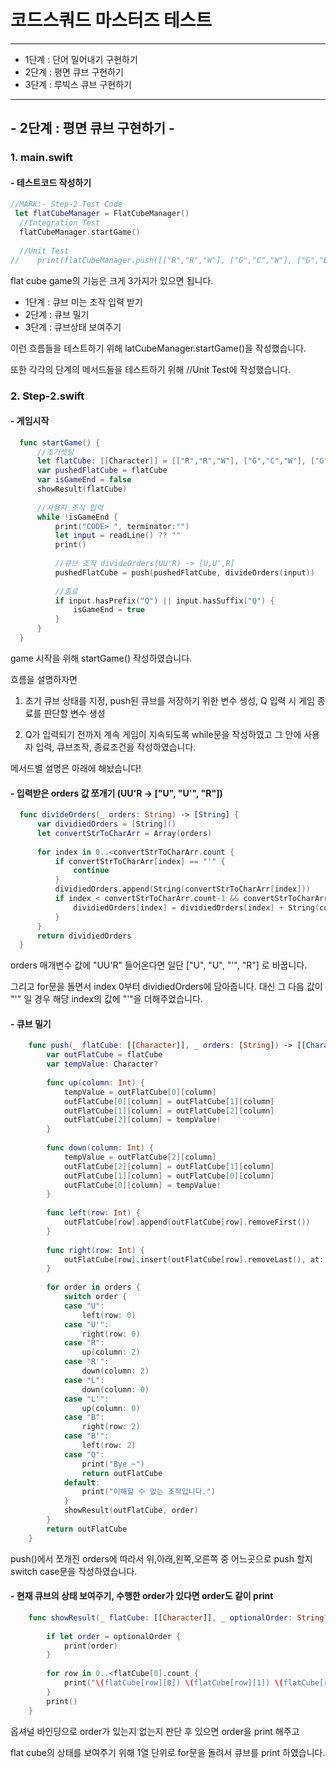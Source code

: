 # 코드스쿼드 마스터즈 테스트
---
 * 1단계 : 단어 밀어내기 구현하기
 * 2단계 : 평면 큐브 구현하기
 * 3단계 : 루빅스 큐브 구현하기
---
## - 2단계 : 평면 큐브 구현하기 -

### 1. main.swift
#### - 테스트코드 작성하기
  ```swift 
//MARK:- Step-2 Test Code
   let flatCubeManager = FlatCubeManager()
    //Integration Test
    flatCubeManager.startGame()
    
    //Unit Test
//    print(flatCubeManager.push([["R","R","W"], ["G","C","W"], ["G","B","B"]], "UUR") == [["W","R","W"], ["G","C","B"], ["G","B","R"]] ? "PASS":"FAILED")
```

flat cube game의 기능은 크게 3가지가 있으면 됩니다.

* 1단계 : 큐브 미는 조작 입력 받기
* 2단계 : 큐브 밀기
* 3단계 : 큐브상태 보여주기

이런 흐름들을 테스트하기 위해 latCubeManager.startGame()을 작성했습니다.

또한 각각의 단계의 메서드들을 테스트하기 위해 //Unit Test에 작성했습니다.


### 2. Step-2.swift
#### - 게임시작
  ```swift 
    func startGame() {
        //초기셋팅
        let flatCube: [[Character]] = [["R","R","W"], ["G","C","W"], ["G","B","B"]]
        var pushedFlatCube = flatCube
        var isGameEnd = false
        showResult(flatCube)
        
        //사용자 조작 입력
        while !isGameEnd {
            print("CODE> ", terminator:"")
            let input = readLine() ?? ""
            print()
            
            //큐브 조작 divideOrders(UU'R) -> [U,U',R]
            pushedFlatCube = push(pushedFlatCube, divideOrders(input))
            
            //종료
            if input.hasPrefix("Q") || input.hasSuffix("Q") {
                isGameEnd = true
            }
        }
    }
```
game 시작을 위해 startGame() 작성하였습니다.

흐름을 설명하자면

1. 초기 큐브 상태를 지정, push된 큐브를 저장하기 위한 변수 생성, Q 입력 시 게임 종료를 판단할 변수 생성

2. Q가 입력되기 전까지 계속 게임이 지속되도록 while문을 작성하였고 그 안에 사용자 입력, 큐브조작, 종료조건을 작성하였습니다. 

메서드별 설명은 아래에 해놨습니다!


#### - 입력받은 orders 값 쪼개기 (UU'R -> ["U", "U'", "R"])

  ```swift 
    func divideOrders(_ orders: String) -> [String] {
        var dividiedOrders = [String]()
        let convertStrToCharArr = Array(orders)
        
        for index in 0..<convertStrToCharArr.count {
            if convertStrToCharArr[index] == "'" {
                continue
            }
            dividiedOrders.append(String(convertStrToCharArr[index]))
            if index < convertStrToCharArr.count-1 && convertStrToCharArr[index+1] == "'" {
                dividiedOrders[index] = dividiedOrders[index] + String(convertStrToCharArr[index+1])
            }
        }
        return dividiedOrders
    }
```
orders 매개변수 값에 "UU'R" 들어온다면 일단 ["U", "U", "\'", "R"] 로 바꿉니다.

그리고 for문을 돌면서 index 0부터 dividiedOrders에 담아줍니다. 대신 그 다음 값이 "\'" 일 경우 해당 index의 값에 "\'"을 더해주었습니다.


#### - 큐브 밀기
```swift 
    func push(_ flatCube: [[Character]], _ orders: [String]) -> [[Character]] {
        var outFlatCube = flatCube
        var tempValue: Character?
        
        func up(column: Int) {
            tempValue = outFlatCube[0][column]
            outFlatCube[0][column] = outFlatCube[1][column]
            outFlatCube[1][column] = outFlatCube[2][column]
            outFlatCube[2][column] = tempValue!
        }
        
        func down(column: Int) {
            tempValue = outFlatCube[2][column]
            outFlatCube[2][column] = outFlatCube[1][column]
            outFlatCube[1][column] = outFlatCube[0][column]
            outFlatCube[0][column] = tempValue!
        }
        
        func left(row: Int) {
            outFlatCube[row].append(outFlatCube[row].removeFirst())
        }
        
        func right(row: Int) {
            outFlatCube[row].insert(outFlatCube[row].removeLast(), at: 0)
        }
        
        for order in orders {
            switch order {
            case "U":
                left(row: 0)
            case "U'":
                right(row: 0)
            case "R":
                up(column: 2)
            case "R'":
                down(column: 2)
            case "L":
                down(column: 0)
            case "L'":
                up(column: 0)
            case "B":
                right(row: 2)
            case "B'":
                left(row: 2)
            case "Q":
                print("Bye ~")
                return outFlatCube
            default:
                print("이해할 수 없는 조작입니다.")
            }
            showResult(outFlatCube, order)
        }
        return outFlatCube
    }
```

push()에서 쪼개진 orders에 따라서 위,아래,왼쪽,오른쪽 중 어느곳으로 push 할지 switch case문을 작성하였습니다. 


#### - 현재 큐브의 상태 보여주기, 수행한 order가 있다면 order도 같이 print 
```swift 
    func showResult(_ flatCube: [[Character]], _ optionalOrder: String? = nil) {
        
        if let order = optionalOrder {
            print(order)
        }
        
        for row in 0..<flatCube[0].count {
            print("\(flatCube[row][0]) \(flatCube[row][1]) \(flatCube[row][2])")
        }
        print()
    }
```

옵셔널 바인딩으로 order가 있는지 없는지 판단 후 있으면 order을 print 해주고

flat cube의 상태를 보여주기 위해 1열 단위로 for문을 돌려서 큐브를 print 하였습니다.
